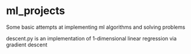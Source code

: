 # ml_projects
Some basic attempts at implementing ml algorithms and solving problems

descent.py is an implementation of 1-dimensional linear regression via gradient descent
